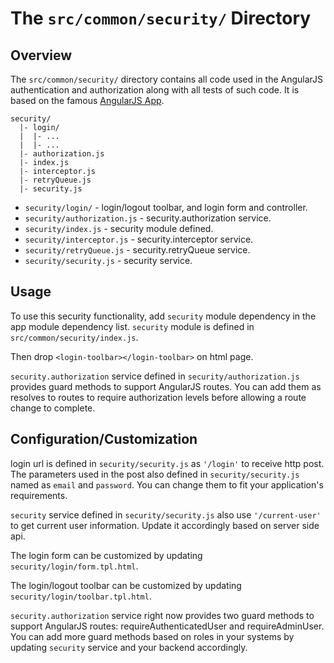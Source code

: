 # The `src/common/security/` Directory

## Overview

The `src/common/security/` directory contains all code used in the AngularJS authentication and authorization along with all
tests of such code. It is based on the famous [AngularJS App](https://github.com/angular-app/angular-app).

```
security/
  |- login/
  |  |- ...
  |  |- ...
  |- authorization.js
  |- index.js
  |- interceptor.js
  |- retryQueue.js
  |- security.js
```

- `security/login/` - login/logout toolbar, and login form and controller.
- `security/authorization.js` - security.authorization service.
- `security/index.js` - security module defined.
- `security/interceptor.js` - security.interceptor service.
- `security/retryQueue.js` - security.retryQueue service.
- `security/security.js` - security service.

## Usage

To use this security functionality, add `security` module dependency in the app module dependency list. `security` module
is defined in `src/common/security/index.js`.

Then drop `<login-toolbar></login-toolbar>` on html page.

`security.authorization` service defined in `security/authorization.js` provides guard methods to support AngularJS routes.
You can add them as resolves to routes to require authorization levels before allowing a route change to complete.

## Configuration/Customization

login url is defined in `security/security.js` as `'/login'` to receive http post. The parameters used in the post also defined in
`security/security.js` named as `email` and `password`. You can change them to fit your application's requirements.

`security` service defined in `security/security.js` also use `'/current-user'` to get current user information. Update it
accordingly based on server side api.

The login form can be customized by updating `security/login/form.tpl.html`.

The login/logout toolbar can be customized by updating `security/login/toolbar.tpl.html`.

`security.authorization` service right now provides two guard methods to support AngularJS routes: requireAuthenticatedUser
and requireAdminUser. You can add more guard methods based on roles in your systems by updating `security` service and your
backend accordingly.